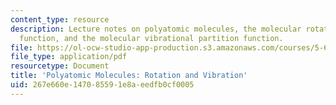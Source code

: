```yaml
---
content_type: resource
description: Lecture notes on polyatomic molecules, the molecular rotational partition
  function, and the molecular vibrational partition function.
file: https://ol-ocw-studio-app-production.s3.amazonaws.com/courses/5-62-physical-chemistry-ii-spring-2008/267e660e147085591e8aeedfb0cf0005_15_562ln08.pdf
file_type: application/pdf
resourcetype: Document
title: 'Polyatomic Molecules: Rotation and Vibration'
uid: 267e660e-1470-8559-1e8a-eedfb0cf0005
---
```

